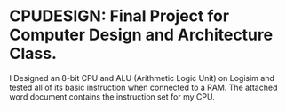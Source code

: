 # CPUDESIGN: Final Project for Computer Design and Architecture Class.

I Designed an 8-bit CPU and ALU (Arithmetic Logic Unit) on Logisim and tested all of its basic instruction when connected to a RAM. 
The attached word document contains the instruction set for my CPU. 
